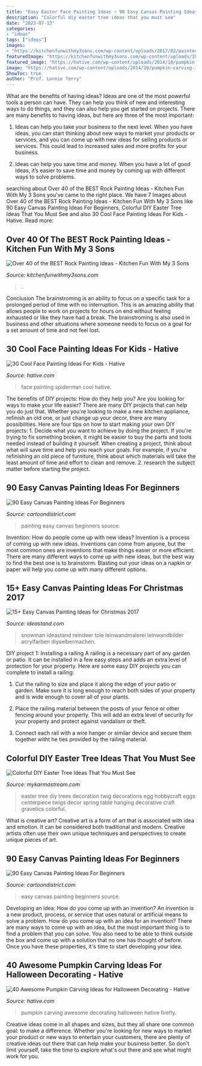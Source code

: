 ```yaml
---
title: "Easy Easter Face Painting Ideas ~ 90 Easy Canvas Painting Ideas For Beginners"
description: "Colorful diy easter tree ideas that you must see"
date: "2023-07-13"
categories:
- "ideas"
tags: ["ideas"]
images:
- "https://kitchenfunwithmy3sons.com/wp-content/uploads/2017/02/painted-owl-stones.jpg"
featuredImage: "https://kitchenfunwithmy3sons.com/wp-content/uploads/2017/02/painted-owl-stones.jpg"
featured_image: "https://hative.com/wp-content/uploads/2014/10/pumpkin-carving-ideas/33-firefly-pumpkin.jpg"
image: "https://hative.com/wp-content/uploads/2014/10/pumpkin-carving-ideas/33-firefly-pumpkin.jpg"
ShowToc: true
author: "Prof. Lonnie Terry"
---
```



What are the benefits of having ideas?
Ideas are one of the most powerful tools a person can have. They can help you think of new and interesting ways to do things, and they can also help you get started on projects. There are many benefits to having ideas, but here are three of the most important: 
1. Ideas can help you take your business to the next level. When you have ideas, you can start thinking about new ways to market your products or services, and you can come up with new ideas for selling products or services. This could lead to increased sales and more profits for your business. 

2. Ideas can help you save time and money. When you have a lot of good ideas, it’s easier to save time and money by coming up with different ways to solve problems.

	

		
searching about Over 40 of the BEST Rock Painting Ideas - Kitchen Fun With My 3 Sons you've came to the right place. We have 7 Images about Over 40 of the BEST Rock Painting Ideas - Kitchen Fun With My 3 Sons like 90 Easy Canvas Painting Ideas For Beginners, Colorful DIY Easter Tree Ideas That You Must See and also 30 Cool Face Painting Ideas For Kids - Hative. Read more:
		
    
## Over 40 Of The BEST Rock Painting Ideas - Kitchen Fun With My 3 Sons

<img loading=lazy src="https://kitchenfunwithmy3sons.com/wp-content/uploads/2017/02/painted-owl-stones.jpg" onerror="this.onerror=null;this.src='https://tse3.mm.bing.net/th?id=OIP.txQIiOSuxTO8OIvk8gobawHaHa&amp;pid=15.1';" alt="Over 40 of the BEST Rock Painting Ideas - Kitchen Fun With My 3 Sons">

_Source: kitchenfunwithmy3sons.com_

>. 

	

Conclusion
The brainstroming is an ability to focus on a specific task for a prolonged period of time with no interruption. This is an amazing ability that allows people to work on projects for hours on end without feeling exhausted or like they have had a break. The brainstroming is also used in business and other situations where someone needs to focus on a goal for a set amount of time and not feel lost.

    
## 30 Cool Face Painting Ideas For Kids - Hative

<img loading=lazy src="https://hative.com/wp-content/uploads/2014/10/face-painting-ideas-for-kids/20-spiderman.jpg" onerror="this.onerror=null;this.src='https://tse3.mm.bing.net/th?id=OIP.pBAYnvjJaB5QzY49PwPMOAHaJ4&amp;pid=15.1';" alt="30 Cool Face Painting Ideas For Kids - Hative">

_Source: hative.com_

>face painting spiderman cool hative. 

	

The benefits of DIY projects: How do they help you?
Are you looking for ways to make your life easier? There are many DIY projects that can help you do just that. Whether you're looking to make a new kitchen appliance, refinish an old one, or just change up your decor, there are many possibilities. Here are four tips on how to start making your own DIY projects: 1. Decide what you want to achieve by doing the project. If you're trying to fix something broken, it might be easier to buy the parts and tools needed instead of building it yourself. When creating a project, think about what will save time and help you reach your goals. For example, if you're refinishing an old piece of furniture, think about which materials will take the least amount of time and effort to clean and remove. 2. research the subject matter before starting the project.

    
## 90 Easy Canvas Painting Ideas For Beginners

<img loading=lazy src="http://www.cartoondistrict.com/wp-content/uploads/2017/06/Easy-Canvas-Painting-Ideas-For-Beginners0201.jpg" onerror="this.onerror=null;this.src='https://tse2.mm.bing.net/th?id=OIP.hI1Tv4Y6Y5t2unCN60fbQgHaLc&amp;pid=15.1';" alt="90 Easy Canvas Painting Ideas For Beginners">

_Source: cartoondistrict.com_

>painting easy canvas beginners source. 

	

Invention: How do people come up with new ideas?
Invention is a process of coming up with new ideas. Inventions can come from anyone, but the most common ones are inventions that make things easier or more efficient. There are many different ways to come up with new ideas, but the best way to find the best one is to brainstorm. Blasting out your ideas on a napkin or paper will help you come up with many different options.

    
## 15+ Easy Canvas Painting Ideas For Christmas 2017

<img loading=lazy src="https://ideastand.com/wp-content/uploads/2016/10/canvas-paintings/7-canvas-paintings-for-christmas.jpg" onerror="this.onerror=null;this.src='https://tse4.mm.bing.net/th?id=OIP.014YoQQdr6UOKXLPz16hLgHaNq&amp;pid=15.1';" alt="15+ Easy Canvas Painting Ideas for Christmas 2017">

_Source: ideastand.com_

>snowman ideastand reindeer tole leinwandmalerei leinwandbilder acrylfarben diyselbermachen. 

	

DIY project 1: Installing a railing
A railing is a necessary part of any garden or patio. It can be installed in a few easy steps and adds an extra level of protection for your property. Here are some easy DIY projects you can complete to install a railing: 
1. Cut the railing to size and place it along the edge of your patio or garden. Make sure it is long enough to reach both sides of your property and is wide enough to cover all of your plants. 

2. Place the railing material between the posts of your fence or other fencing around your property. This will add an extra level of security for your property and protect against vandalism or theft. 

3. Connect each rail with a wire hanger or similar device and secure them together witht he ties provided by the railing material.

    
## Colorful DIY Easter Tree Ideas That You Must See

<img loading=lazy src="https://mykarmastream.com/wp-content/uploads/2018/03/easter-tree-ideas-2-.jpg" onerror="this.onerror=null;this.src='https://tse2.mm.bing.net/th?id=OIP.d0IgoZrOsivNOdxsoW9McgHaLH&amp;pid=15.1';" alt="Colorful DIY Easter Tree Ideas That You Must See">

_Source: mykarmastream.com_

>easter tree diy trees decoration twig decorations egg hobbycraft eggs centerpiece twigs decor spring table hanging decorative craft gravetics colorful. 

	

What is creative art?
Creative art is a form of art that is associated with idea and emotion. It can be considered both traditional and modern. Creative artists often use their own unique techniques and perspectives to create unique pieces of art.

    
## 90 Easy Canvas Painting Ideas For Beginners

<img loading=lazy src="http://www.cartoondistrict.com/wp-content/uploads/2017/06/Easy-Canvas-Painting-Ideas-For-Beginners21-1.jpg" onerror="this.onerror=null;this.src='https://tse1.mm.bing.net/th?id=OIP.4OkhfQN4teidQ5dAVEC1JwHaJ4&amp;pid=15.1';" alt="90 Easy Canvas Painting Ideas For Beginners">

_Source: cartoondistrict.com_

>easy canvas painting beginners source. 

	

Developing an idea: How do you come up with an invention?
An invention is a new product, process, or service that uses natural or artificial means to solve a problem. How do you come up with an idea for an invention? There are many ways to come up with an idea, but the most important thing is to find a problem that you can solve. You also need to be able to think outside the box and come up with a solution that no one has thought of before. Once you have these properties, it's time to start developing your idea.

    
## 40 Awesome Pumpkin Carving Ideas For Halloween Decorating - Hative

<img loading=lazy src="https://hative.com/wp-content/uploads/2014/10/pumpkin-carving-ideas/33-firefly-pumpkin.jpg" onerror="this.onerror=null;this.src='https://tse2.mm.bing.net/th?id=OIP.TeEQqtFQmiT6lDD_3noG_gHaLI&amp;pid=15.1';" alt="40 Awesome Pumpkin Carving Ideas for Halloween Decorating - Hative">

_Source: hative.com_

>pumpkin carving awesome decorating halloween hative firefly. 

	

Creative ideas come in all shapes and sizes, but they all share one common goal: to make a difference. Whether you're looking for new ways to market your product or new ways to entertain your customers, there are plenty of creative ideas out there that can help make your business better. So don't limit yourself, take the time to explore what's out there and see what might work for you.


